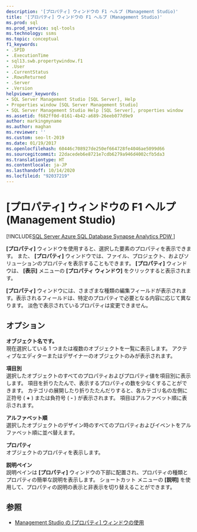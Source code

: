 ```yaml
---
description: '[プロパティ] ウィンドウの F1 ヘルプ (Management Studio)'
title: '[プロパティ] ウィンドウの F1 ヘルプ (Management Studio)'
ms.prod: sql
ms.prod_service: sql-tools
ms.technology: ssms
ms.topic: conceptual
f1_keywords:
- .SPID
- .ExecutionTime
- sql13.swb.propertywindow.f1
- .User
- .CurrentStatus
- .RowsReturned
- .Server
- .Version
helpviewer_keywords:
- SQL Server Management Studio [SQL Server], Help
- Properties window [SQL Server Management Studio]
- SQL Server Management Studio Help [SQL Server], properties window
ms.assetid: f682ff0d-0161-4b42-a689-26eeb077d9e9
author: markingmyname
ms.author: maghan
ms.reviewer: ''
ms.custom: seo-lt-2019
ms.date: 01/19/2017
ms.openlocfilehash: 60446c708927de250ef664728fe4046ae5099d66
ms.sourcegitcommit: 22dacedeb6e8721e7cdb6279a946d4002cfb5da3
ms.translationtype: HT
ms.contentlocale: ja-JP
ms.lasthandoff: 10/14/2020
ms.locfileid: "92037219"
---
```

# <a name="properties-window-f1-help-management-studio"></a>[プロパティ] ウィンドウの F1 ヘルプ (Management Studio)

[!INCLUDE[SQL Server Azure SQL Database Synapse Analytics PDW ](../../includes/applies-to-version/sql-asdb-asdbmi-asa-pdw.md)]

**[プロパティ]** ウィンドウを使用すると、選択した要素のプロパティを表示できます。 また、 **[プロパティ]** ウィンドウでは、ファイル、プロジェクト、およびソリューションのプロパティを表示することもできます。 **[プロパティ]** ウィンドウは、 **[表示]** メニューの **[プロパティ ウィンドウ]** をクリックすると表示されます。  
  
**[プロパティ]** ウィンドウには、さまざまな種類の編集フィールドが表示されます。表示されるフィールドは、特定のプロパティで必要となる内容に応じて異なります。 淡色で表示されているプロパティは変更できません。  
  
## <a name="options"></a>オプション

**オブジェクト名です。**  
現在選択している 1 つまたは複数のオブジェクトを一覧に表示します。 アクティブなエディターまたはデザイナーのオブジェクトのみが表示されます。  
  
**項目別**  
選択したオブジェクトのすべてのプロパティおよびプロパティ値を項目別に表示します。 項目を折りたたんで、表示するプロパティの数を少なくすることができます。 カテゴリの展開したり折りたたんだりすると、各カテゴリ名の左側に正符号 ( **+** ) または負符号 ( **-** ) が表示されます。 項目はアルファベット順に表示されます。  
  
**アルファベット順**  
選択したオブジェクトのデザイン時のすべてのプロパティおよびイベントをアルファベット順に並べ替えます。  
  
**プロパティ**  
オブジェクトのプロパティを表示します。  
  
**説明ペイン**  
説明ペインは **[プロパティ]** ウィンドウの下部に配置され、プロパティの種類とプロパティの簡単な説明を表示します。 ショートカット メニューの **[説明]** を使用して、プロパティの説明の表示と非表示を切り替えることができます。  
  
## <a name="see-also"></a>参照

- [Management Studio の [プロパティ] ウィンドウの使用](../scripting/use-the-properties-window-in-management-studio.md)